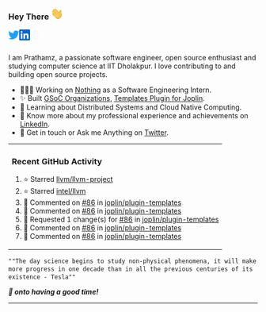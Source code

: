 ### Hey There <img src="./assets/wave.gif" width="25px">
<a href="http://github.com/tagging-danger" target="_blank">
  <img align="left" alt="Prathamz Twitter" width="22px" src="./assets/twitter.svg" />
</a>
<a href="http://github.com/tagging-danger" target="_blank">
  <img align="left" alt="Prathamz LinkedIn" width="22px" src="./assets/linkedin.svg" />
</a>
<a href="http://github.com/tagging-danger" target="_blank">
  <img align="left" alt="Prathamz Site" width="22px" src="./assets/globe.svg" />
</a>
<br /><br />

I am Prathamz, a passionate software engineer, open source enthusiast and studying computer science at IIT Dholakpur. I love contributing to and building open source projects.

- 👨🏽‍💻 Working on [Nothing](https://www.github.com/tagging-danger) as a Software Engineering Intern.
- ✨ Built [GSoC Organizations](https://www.gsocorganizations.dev/), [Templates Plugin for Joplin](https://github.com/joplin/plugin-templates).
- 🌱 Learning about Distributed Systems and Cloud Native Computing.
- 🚀 Know more about my professional experience and achievements on [LinkedIn](http://github.com/tagging-danger/).
- 💬 Get in touch or Ask me Anything on [Twitter](http://github.com/tagging-danger).

<table><tr>
  
<td valign="top" width="100%">

### Recent GitHub Activity
<!--RECENT_ACTIVITY:start-->
1. ⭐ Starred [llvm/llvm-project](https://github.com/llvm/llvm-project)<br>
2. ⭐ Starred [intel/llvm](https://github.com/intel/llvm)<br>
3. 💬 Commented on [#86](https://github.com/joplin/plugin-templates/pull/86#issuecomment-1878978407) in [joplin/plugin-templates](https://github.com/joplin/plugin-templates)<br>
4. 💬 Commented on [#86](https://github.com/joplin/plugin-templates/pull/86#discussion_r1443116330) in [joplin/plugin-templates](https://github.com/joplin/plugin-templates)<br>
5. 🔴 Requested 1 change(s) for [#86](https://github.com/joplin/plugin-templates/pull/86#pullrequestreview-1806388208) in [joplin/plugin-templates](https://github.com/joplin/plugin-templates)<br>
6. 💬 Commented on [#86](https://github.com/joplin/plugin-templates/pull/86#discussion_r1443115549) in [joplin/plugin-templates](https://github.com/joplin/plugin-templates)<br>
7. 💬 Commented on [#86](https://github.com/joplin/plugin-templates/pull/86#discussion_r1443117138) in [joplin/plugin-templates](https://github.com/joplin/plugin-templates)<br>
<!--RECENT_ACTIVITY:end-->

</td>
</tr></table>

```
""The day science begins to study non-physical phenomena, it will make more progress in one decade than in all the previous centuries of its existence - Tesla""
```

***:beers: onto having a good time!***

---
